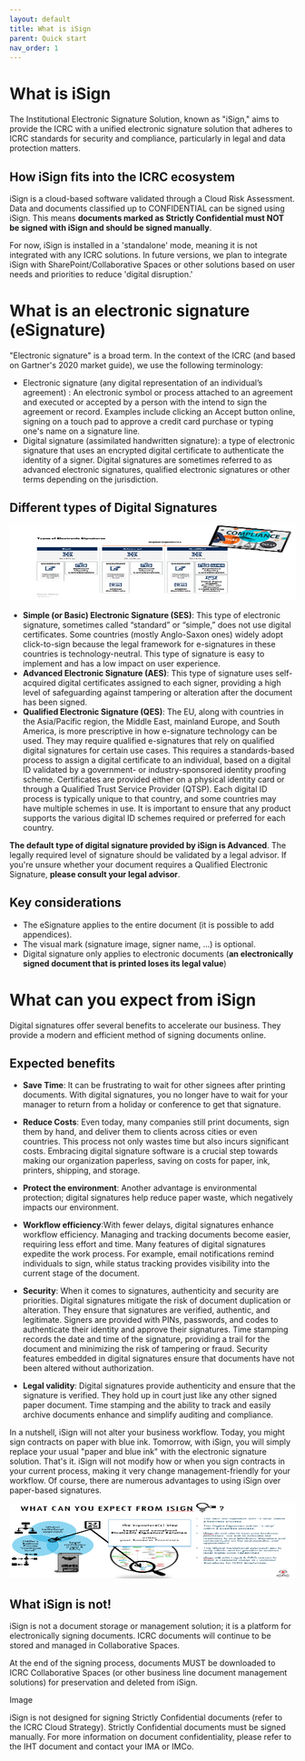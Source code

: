 ```yaml
---
layout: default
title: What is iSign
parent: Quick start
nav_order: 1
---
```


# What is iSign

The Institutional Electronic Signature Solution, known as "iSign," aims to provide the ICRC with a unified electronic signature solution that adheres to ICRC standards for security and compliance, particularly in legal and data protection matters.

## How iSign fits into the ICRC ecosystem

iSign is a cloud-based software validated through a Cloud Risk Assessment. Data and documents classified up to CONFIDENTIAL can be signed using iSign. This means **documents marked as Strictly Confidential must NOT be signed with iSign and should be signed manually**.

For now, iSign is installed in a 'standalone' mode, meaning it is not integrated with any ICRC solutions. In future versions, we plan to integrate iSign with SharePoint/Collaborative Spaces or other solutions based on user needs and priorities to reduce 'digital disruption.'

# What is an electronic signature (eSignature)

"Electronic signature" is a broad term. In the context of the ICRC (and based on Gartner's 2020 market guide), we use the following terminology:

- Electronic signature (any digital representation of an individual’s agreement) : An electronic symbol or process attached to an agreement and executed or accepted by a person with the intend to sign the agreement or record. Examples include clicking an Accept button online, signing on a touch pad to approve a credit card purchase or typing one's name on a signature line.
- Digital signature (assimilated handwritten signature): a type of electronic signature that uses an encrypted digital certificate to authenticate the identity of a signer. Digital signatures are sometimes referred to as advanced electronic signatures, qualified electronic signatures or other terms depending on the jurisdiction.

## Different types of Digital Signatures

<img src="../media/isign_type_of_esignatures.png"
title="isign_type_of_signatures.png" width="538" height="133" />

- **Simple (or Basic) Electronic Signature (SES)**: This type of electronic signature, sometimes called “standard” or “simple,” does not use digital certificates. Some countries (mostly Anglo-Saxon ones) widely adopt click-to-sign because the legal framework for e-signatures in these countries is technology-neutral. This type of signature is easy to implement and has a low impact on user experience.
- **Advanced Electronic Signature (AES)**: This type of signature uses self-acquired digital certificates assigned to each signer, providing a high level of safeguarding against tampering or alteration after the document has been signed.
- **Qualified Electronic Signature (QES)**: The EU, along with countries in the Asia/Pacific region, the Middle East, mainland Europe, and South America, is more prescriptive in how e-signature technology can be used. They may require qualified e-signatures that rely on qualified digital signatures for certain use cases. This requires a standards-based process to assign a digital certificate to an individual, based on a digital ID validated by a government- or industry-sponsored identity proofing scheme. Certificates are provided either on a physical identity card or through a Qualified Trust Service Provider (QTSP). Each digital ID process is typically unique to that country, and some countries may have multiple schemes in use. It is important to ensure that any product supports the various digital ID schemes required or preferred for each country.

**The default type of digital signature provided by iSign is Advanced**. The legally required level of signature should be validated by a legal advisor. If you're unsure whether your document requires a Qualified Electronic Signature, **please consult your legal advisor**.

## Key considerations
- The eSignature applies to the entire document (it is possible to add appendices).
- The visual mark (signature image, signer name, ...) is optional.
- Digital signature only applies to electronic documents (**an electronically signed document that is printed loses its legal value**)

# What can you expect from iSign

Digital signatures offer several benefits to accelerate our business. They provide a modern and efficient method of signing documents online.

## Expected benefits

- **Save Time**: It can be frustrating to wait for other signees after printing documents. With digital signatures, you no longer have to wait for your manager to return from a holiday or conference to get that signature.

- **Reduce Costs**: Even today, many companies still print documents, sign them by hand, and deliver them to clients across cities or even countries. This process not only wastes time but also incurs significant costs. Embracing digital signature software is a crucial step towards making our organization paperless, saving on costs for paper, ink, printers, shipping, and storage.

- **Protect the environment**: Another advantage is environmental protection; digital signatures help reduce paper waste, which negatively impacts our environment.

- **Workflow efficiency**:With fewer delays, digital signatures enhance workflow efficiency. Managing and tracking documents become easier, requiring less effort and time. Many features of digital signatures expedite the work process. For example, email notifications remind individuals to sign, while status tracking provides visibility into the current stage of the document.


- **Security**: When it comes to signatures, authenticity and security are priorities. Digital signatures mitigate the risk of document duplication or alteration. They ensure that signatures are verified, authentic, and legitimate. Signers are provided with PINs, passwords, and codes to authenticate their identity and approve their signatures. Time stamping records the date and time of the signature, providing a trail for the document and minimizing the risk of tampering or fraud. Security features embedded in digital signatures ensure that documents have not been altered without authorization.

- **Legal validity**: Digital signatures provide authenticity and ensure that the signature is verified. They hold up in court just like any other signed paper document. Time stamping and the ability to track and easily archive documents enhance and simplify auditing and compliance.

In a nutshell, iSign will not alter your business workflow. Today, you might sign contracts on paper with blue ink. Tomorrow, with iSign, you will simply replace your usual "paper and blue ink" with the electronic signature solution. That's it. iSign will not modify how or when you sign contracts in your current process, making it very change management-friendly for your workflow. Of course, there are numerous advantages to using iSign over paper-based signatures.

<img src="../media/isign_what_can_you_expect.png"
title="isign_what_can_you_expect.png" width="538" height="133" />


## What iSign is not!

iSign is not a document storage or management solution; it is a platform for electronically signing documents. ICRC documents will continue to be stored and managed in Collaborative Spaces.

At the end of the signing process, documents MUST be downloaded to ICRC Collaborative Spaces (or other business line document management solutions) for preservation and deleted from iSign.

Image

iSign is not designed for signing Strictly Confidential documents (refer to the ICRC Cloud Strategy). Strictly Confidential documents must be signed manually. For more information on document confidentiality, please refer to the IHT document and contact your IMA or IMCo.